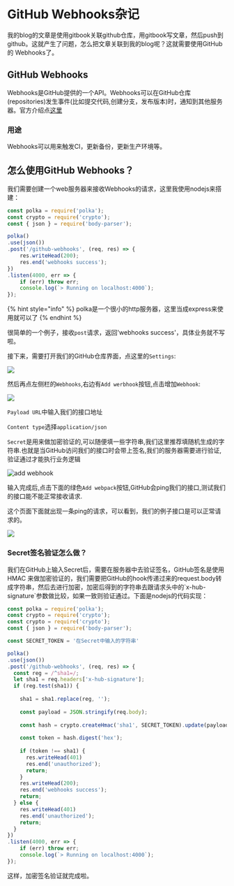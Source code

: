 # GitHub Webhooks杂记

我的blog的文章是使用gitbook关联github仓库，用gitbook写文章，然后push到github。这就产生了问题，怎么把文章关联到我的blog呢？这就需要使用GitHub的 Webhooks了。

## GitHub  Webhooks

Webhooks是GitHub提供的一个API。Webhooks可以在GitHub仓库(repositories)发生事件(比如提交代码,创建分支，发布版本)时，通知到其他服务器。官方介绍点[这里](https://help.github.com/en/articles/about-webhooks)

### 用途

Webhooks可以用来触发CI，更新备份，更新生产环境等。

## 怎么使用GitHub  Webhooks？

我们需要创建一个web服务器来接收Webhooks的请求，这里我使用nodejs来搭建：

```javascript
const polka = require('polka');
const crypto = require('crypto');
const { json } = require('body-parser');

polka()
.use(json())
.post('/github-webhooks', (req, res) => {
    res.writeHead(200);
    res.end('webhooks success');
})
.listen(4000, err => {
    if (err) throw err;
    console.log(`> Running on localhost:4000`);
});
```

{% hint style="info" %}
polka是一个很小的http服务器，这里当成express来使用就可以了
{% endhint %}

很简单的一个例子，接收`post`请求，返回'webhooks success'，具体业务就不写啦。

接下来，需要打开我们的GitHub仓库界面，点这里的`Settings`:

![](https://cdn.sinaimg.cn.52ecy.cn/large/005BYqpgly1g4zd7l78csj30rz0o4ju1.jpg)

然后再点左侧栏的`Webhooks`,右边有`Add werbhook`按钮,点击增加`Webhook`:

![](https://cdn.sinaimg.cn.52ecy.cn/large/005BYqpgly1g4zdb3jqicj30s40dat9s.jpg)

`Payload URL`中输入我们的接口地址

`Content type`选择`application/json`

`Secret`是用来做加密验证的,可以随便填一些字符串,我们这里推荐填随机生成的字符串.也就是当GitHub访问我们的接口时会带上签名,我们的服务器需要进行验证,验证通过才能执行业务逻辑

![add webhook](https://cdn.sinaimg.cn.52ecy.cn/large/005BYqpgly1g4zdcv9thyj30rz0ly0uf.jpg)

输入完成后,点击下面的绿色`Add webpack`按钮,GitHub会ping我们的接口,测试我们的接口能不能正常接收请求.

这个页面下面就出现一条ping的请求，可以看到，我们的例子接口是可以正常请求的。

![](https://cdn.sinaimg.cn.52ecy.cn/large/005BYqpgly1g4zd8xk4p1j30rs0rmwgl.jpg)

### Secret签名验证怎么做？

我们在GitHub上输入Secret后，需要在服务器中去验证签名，GitHub签名是使用 HMAC 来做加密验证的，我们需要把GitHub的hook传递过来的request.body转成字符串，然后去进行加密，加密后得到的字符串去跟请求头中的\`x-hub-signature\`参数做比较，如果一致则验证通过。下面是nodejs的代码实现：

```javascript
const polka = require('polka');
const crypto = require('crypto');
const crypto = require('crypto');
const { json } = require('body-parser');

const SECRET_TOKEN = '在Secret中输入的字符串'

polka()
.use(json())
.post('/github-webhooks', (req, res) => {
  const reg = /^sha1=/;
  let sha1 = req.headers['x-hub-signature'];
  if (reg.test(sha1)) {
  
    sha1 = sha1.replace(reg, '');
  
    const payload = JSON.stringify(req.body);
  
    const hash = crypto.createHmac('sha1', SECRET_TOKEN).update(payload);
  
    const token = hash.digest('hex');
  
    if (token !== sha1) {
      res.writeHead(401)
      res.end('unauthorized');
      return;
    }
    res.writeHead(200);
    res.end('webhooks success');
    return;
  } else {
    res.writeHead(401)
    res.end('unauthorized');
    return;
  }
})
.listen(4000, err => {
    if (err) throw err;
    console.log(`> Running on localhost:4000`);
});
```

这样，加密签名验证就完成啦。


